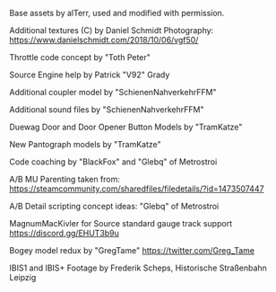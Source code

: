Base assets by alTerr, used and modified with permission.


Additional textures (C) by Daniel Schmidt Photography: https://www.danielschmidt.com/2018/10/06/vgf50/

Throttle code concept by "Toth Peter"

Source Engine help by Patrick "V92" Grady

Additional coupler model by "SchienenNahverkehrFFM"

Additional sound files by "SchienenNahverkehrFFM"

Duewag Door and Door Opener Button Models by "TramKatze"

New Pantograph models by "TramKatze"

Code coaching by "BlackFox" and "Glebq" of Metrostroi

A/B MU Parenting taken from: https://steamcommunity.com/sharedfiles/filedetails/?id=1473507447

A/B Detail scripting concept ideas: "Glebq" of Metrostroi

MagnumMacKivler for Source standard gauge track support https://discord.gg/EHUT3b9u

Bogey model redux by "GregTame" https://twitter.com/Greg_Tame

IBIS1 and IBIS+ Footage by Frederik Scheps, Historische Straßenbahn Leipzig
